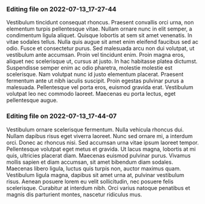 

### Editing file on 2022-07-13_17-27-44

Vestibulum tincidunt consequat rhoncus. Praesent convallis orci urna, non elementum turpis pellentesque vitae. Nullam ornare nunc in elit semper, a condimentum ligula aliquet. Quisque lobortis at sem sit amet venenatis. In vitae sodales tellus. Nulla quis augue sit amet enim eleifend faucibus sed ac odio. Fusce et consectetur purus. Sed malesuada arcu non dui volutpat, ut vestibulum ante accumsan. Proin vel tincidunt enim.
Proin magna eros, aliquet nec scelerisque ut, cursus at justo. In hac habitasse platea dictumst. Suspendisse semper enim ac odio pharetra, molestie molestie est scelerisque. Nam volutpat nunc id justo elementum placerat. Praesent fermentum ante ut nibh iaculis suscipit. Proin egestas pulvinar purus a malesuada. Pellentesque vel porta eros, euismod gravida erat. Vestibulum volutpat leo nec commodo laoreet. Maecenas eu porta lectus, eget pellentesque augue.




### Editing file on 2022-07-13_17-44-07

Vestibulum ornare scelerisque fermentum. Nulla vehicula rhoncus dui. Nullam dapibus risus eget viverra laoreet. Nunc sed ornare mi, a interdum orci. Donec ac rhoncus nisi. Sed accumsan urna vitae ipsum laoreet tempor. Pellentesque volutpat eget metus et gravida. Ut lacus magna, lobortis at mi quis, ultricies placerat diam. Maecenas euismod pulvinar purus. Vivamus mollis sapien et diam accumsan, sit amet bibendum diam sodales. Maecenas libero ligula, luctus quis turpis non, auctor maximus quam. Vestibulum ligula magna, dapibus sit amet urna at, pulvinar vestibulum risus. Aenean posuere lorem eu velit sollicitudin, nec posuere felis scelerisque. Curabitur at interdum nibh. Orci varius natoque penatibus et magnis dis parturient montes, nascetur ridiculus mus.


